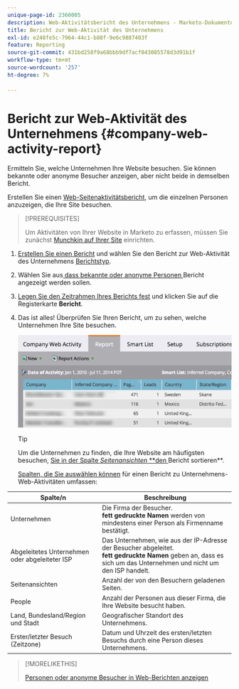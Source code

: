 ```yaml
---
unique-page-id: 2360005
description: Web-Aktivitätsbericht des Unternehmens - Marketo-Dokumente - Produktdokumentation
title: Bericht zur Web-Aktivität des Unternehmens
exl-id: e248fe5c-7964-44c1-b88f-9e6c9887403f
feature: Reporting
source-git-commit: 431bd258f9a68bbb9df7acf043085578d3d91b1f
workflow-type: tm+mt
source-wordcount: '257'
ht-degree: 7%

---
```


# Bericht zur Web-Aktivität des Unternehmens {#company-web-activity-report}

Ermitteln Sie, welche Unternehmen Ihre Website besuchen. Sie können bekannte oder anonyme Besucher anzeigen, aber nicht beide in demselben Bericht.

Erstellen Sie einen [Web-Seitenaktivitätsbericht](/help/marketo/product-docs/reporting/basic-reporting/report-types/web-page-activity-report.md), um die einzelnen Personen anzuzeigen, die Ihre Site besuchen.

>[!PREREQUISITES]
>
>Um Aktivitäten von Ihrer Website in Marketo zu erfassen, müssen Sie zunächst [Munchkin auf Ihrer Site](/help/marketo/product-docs/administration/additional-integrations/add-munchkin-tracking-code-to-your-website.md) einrichten.

1. [Erstellen Sie einen Bericht](/help/marketo/product-docs/reporting/basic-reporting/creating-reports/create-a-report-in-a-program.md) und wählen Sie den Bericht zur Web-Aktivität des Unternehmens [Berichtstyp](report-type-overview.md).

1. Wählen Sie aus[ dass bekannte oder anonyme Personen ](/help/marketo/product-docs/reporting/basic-reporting/report-activity/display-people-or-anonymous-visitors-in-web-reports.md) Bericht angezeigt werden sollen.

1. [Legen Sie den Zeitrahmen Ihres Berichts fest](/help/marketo/product-docs/reporting/basic-reporting/editing-reports/change-a-report-time-frame.md) und klicken Sie auf die Registerkarte **Bericht**.

1. Das ist alles! Überprüfen Sie Ihren Bericht, um zu sehen, welche Unternehmen Ihre Site besuchen.

   ![](assets/image2014-9-16-11-3a0-3a24.png)

   >[!TIP]
   >
   >Um die Unternehmen zu finden, die Ihre Website am häufigsten besuchen, [ Sie in der Spalte _Seitenansichten_ **den ](/help/marketo/product-docs/reporting/basic-reporting/editing-reports/sort-report-on-columns.md)Bericht sortieren**.

   [Spalten, die Sie auswählen können](/help/marketo/product-docs/reporting/basic-reporting/editing-reports/select-report-columns.md) für einen Bericht zu Unternehmens-Web-Aktivitäten umfassen:

<table> 
 <thead> 
  <tr> 
   <th>Spalte/n</th> 
   <th>Beschreibung</th> 
  </tr> 
 </thead> 
 <tbody> 
  <tr> 
   <td>Unternehmen</td> 
   <td>Die Firma der Besucher.<br> <strong>fett gedruckte Namen</strong> werden von mindestens einer Person als Firmenname bestätigt.</td> 
  </tr> 
  <tr> 
   <td>Abgeleitetes Unternehmen oder abgeleiteter ISP</td> 
   <td>Das Unternehmen, wie aus der IP-Adresse der Besucher abgeleitet. <br> <strong>fett gedruckte Namen</strong> geben an, dass es sich um das Unternehmen und nicht um den ISP handelt. </td> 
  </tr> 
  <tr> 
   <td>Seitenansichten</td> 
   <td>Anzahl der von den Besuchern geladenen Seiten.</td> 
  </tr> 
  <tr> 
   <td>People</td> 
   <td>Anzahl der Personen aus dieser Firma, die Ihre Website besucht haben.</td> 
  </tr> 
  <tr> 
   <td>Land, Bundesland/Region und Stadt</td> 
   <td>Geografischer Standort des Unternehmens.</td> 
  </tr> 
  <tr> 
   <td>Erster/letzter Besuch (Zeitzone)</td> 
   <td>Datum und Uhrzeit des ersten/letzten Besuchs durch eine Person dieses Unternehmens.</td> 
  </tr> 
 </tbody> 
</table>

>[!MORELIKETHIS]
>
>[Personen oder anonyme Besucher in Web-Berichten anzeigen](/help/marketo/product-docs/reporting/basic-reporting/report-activity/display-people-or-anonymous-visitors-in-web-reports.md)

